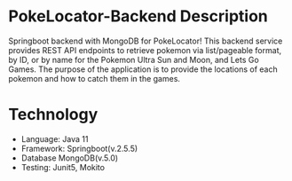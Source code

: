 # PokeLocator-Backend Description
Springboot backend with MongoDB for PokeLocator! This backend service provides REST API endpoints to retrieve pokemon via list/pageable format, by ID, or by name for the Pokemon Ultra Sun and Moon, and Lets Go Games.
The purpose of the application is to provide the locations of each pokemon and how to catch them in the games.

# Technology
- Language: Java 11
- Framework: Springboot(v.2.5.5)
- Database MongoDB(v.5.0)
- Testing: Junit5, Mokito
